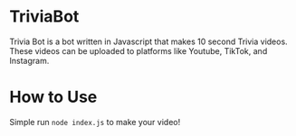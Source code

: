 # TriviaBot
Trivia Bot is a bot written in Javascript that makes 10 second Trivia videos. These videos can be uploaded to platforms like Youtube, TikTok, and Instagram.

# How to Use

Simple run `node index.js` to make your video!
